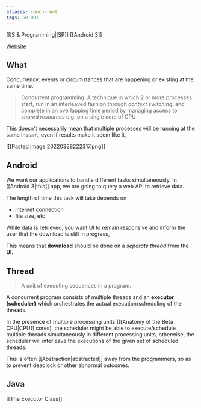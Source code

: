 ```yaml
---
aliases: concurrent
tags: 50.001
---
```

[[IS & Programming|ISP]]
[[Android 3]]

[Website](https://www.educative.io/edpresso/what-is-concurrent-programming)

## What
Concurrency: events or circumstances that are happening or existing at the same time.

> Concurrent programming:
> A technique in which 2 or more processes start, run in an interleaved fashion through *context switching*, and complete in an overlapping time period by managing access to *shared resources* e.g. on a single core of CPU

This doesn't necessarily mean that multiple processes will be running at the same instant, even if results make it seem like it,

![[Pasted image 20220328222317.png]]

## Android
We want our applications to handle different tasks simultaneously. In [[Android 3|this]] app, we are going to query a web API to retrieve data.

The length of time this task will take depends on
- internet connection
- file size, etc

While data is retrieved, you want UI to remain responsive and inform the user that the download is still in progress,

This means that **download** should be done on a *separate thread* from the **UI**.

## Thread
> A unit of executing sequences in a program.

A concurrent program consists of multiple threads and an **executor (scheduler)** which orchestrates the actual execution/scheduling of the threads.

In the presence of multiple processing units ([[Anatomy of the Beta CPU|CPU]] cores), the scheduler might be able to execute/schedule multiple threads simultaneously in different processing units, otherwise, the scheduler will interleave the executions of the given set of scheduled threads.

This is often [[Abstraction|abstracted]] away from the programmers, so as to prevent deadlock or other abnormal outcomes.

## Java
[[The Executor Class]]